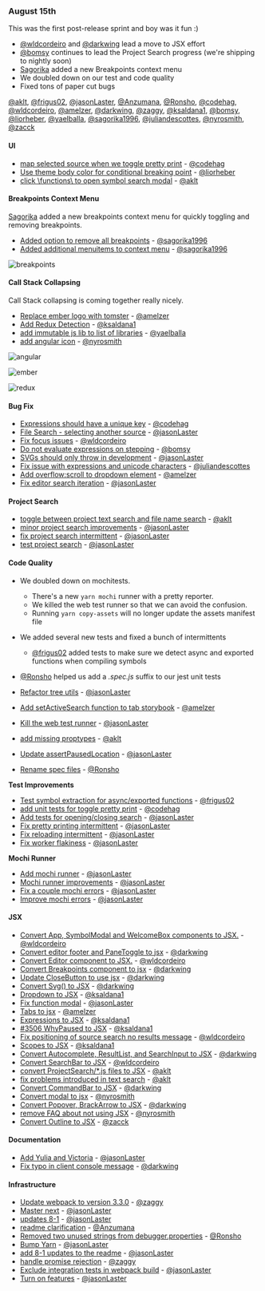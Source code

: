 ### August 15th

This was the first post-release sprint and boy was it fun :)

* [@wldcordeiro] and [@darkwing] lead a move to JSX effort
* [@bomsy] continues to lead the Project Search progress (we're shipping to nightly soon)
* [Sagorika][@sagorika1996] added a new Breakpoints context menu
* We doubled down on our test and code quality
* Fixed tons of paper cut bugs

[@aklt], [@frigus02], [@jasonLaster], [@Anzumana], [@Ronsho], [@codehag], [@wldcordeiro], [@amelzer], [@darkwing], [@zaggy], [@ksaldana1], [@bomsy], [@liorheber], [@yaelballa], [@sagorika1996], [@juliandescottes], [@nyrosmith], [@zacck]


#### UI

* [map selected source when we toggle pretty print][pr-9] - [@codehag]
* [Use theme body color for conditional breaking point][pr-33] - [@liorheber]
* [click \functions\ to open symbol search modal][pr-44] - [@aklt]

#### Breakpoints Context Menu

[Sagorika][@sagorika1996] added a new breakpoints context menu for quickly toggling and removing breakpoints.

* [Added option to remove all breakpoints][pr-47] - [@sagorika1996]
* [Added additional menuitems to context menu][pr-56] - [@sagorika1996]

![breakpoints]

#### Call Stack Collapsing

Call Stack collapsing is coming together really nicely.

* [Replace ember logo with tomster][pr-22] - [@amelzer]
* [Add Redux Detection][pr-27] - [@ksaldana1]
* [add immutable js lib to list of libraries][pr-34] - [@yaelballa]
* [add angular icon][pr-70] - [@nyrosmith]

![angular]

![ember]

![redux]

#### Bug Fix

* [Expressions should have a unique key][pr-10] - [@codehag]
* [File Search - selecting another source][pr-15] - [@jasonLaster]
* [Fix focus issues][pr-30] - [@wldcordeiro]
* [Do not evaluate expressions on stepping][pr-31] - [@bomsy]
* [SVGs should only throw in development][pr-48] - [@jasonLaster]
* [Fix issue with expressions and unicode characters][pr-51] - [@juliandescottes]
* [Add overflow:scroll to dropdown element][pr-52] - [@amelzer]
* [Fix editor search iteration][pr-8] - [@jasonLaster]


#### Project Search

* [toggle between project text search and file name search][pr-0] - [@aklt]
* [minor project search improvements][pr-59] - [@jasonLaster]
* [fix project search intermittent][pr-60] - [@jasonLaster]
* [test project search][pr-62] - [@jasonLaster]


#### Code Quality

* We doubled down on mochitests.
  * There's a new `yarn mochi` runner with a pretty reporter.
  * We killed the web test runner so that we can avoid the confusion.
  * Running `yarn copy-assets` will no longer update the assets manifest file
* We added several new tests and fixed a bunch of intermittents
  * [@frigus02] added tests to make sure we detect async and exported functions when compiling symbols
* [@Ronsho] helped us add a *.spec.js* suffix to our jest unit tests

* [Refactor tree utils][pr-6] - [@jasonLaster]
* [Add setActiveSearch function to tab storybook][pr-12] - [@amelzer]
* [Kill the web test runner][pr-36] - [@jasonLaster]
* [add missing proptypes][pr-54] - [@aklt]
* [Update assertPausedLocation][pr-64] - [@jasonLaster]
* [Rename spec files][pr-66] - [@Ronsho]

**Test Improvements**

* [Test symbol extraction for async/exported functions][pr-1] - [@frigus02]
* [add unit tests for toggle pretty print][pr-7] - [@codehag]
* [Add tests for opening/closing search][pr-35] - [@jasonLaster]
* [Fix pretty printing intermittent][pr-42] - [@jasonLaster]
* [Fix reloading intermittent][pr-50] - [@jasonLaster]
* [Fix worker flakiness][pr-23] - [@jasonLaster]

**Mochi Runner**

* [Add mochi runner][pr-37] - [@jasonLaster]
* [Mochi runner improvements][pr-46] - [@jasonLaster]
* [Fix a couple mochi errors][pr-65] - [@jasonLaster]
* [Improve mochi errors][pr-63] - [@jasonLaster]


#### JSX

* [Convert App, SymbolModal and WelcomeBox components to JSX.][pr-11] - [@wldcordeiro]
* [Convert editor footer and PaneToggle to jsx][pr-13] - [@darkwing]
* [Convert Editor component to JSX.][pr-18] - [@wldcordeiro]
* [Convert Breakpoints component to jsx][pr-19] - [@darkwing]
* [Update CloseButton to use jsx][pr-20] - [@darkwing]
* [Convert Svg() to JSX][pr-24] - [@darkwing]
* [Dropdown to JSX][pr-26] - [@ksaldana1]
* [Fix function modal][pr-28] - [@jasonLaster]
* [Tabs to jsx][pr-29] - [@amelzer]
* [Expressions to JSX][pr-32] - [@ksaldana1]
* [#3506 WhyPaused to JSX][pr-39] - [@ksaldana1]
* [Fix positioning of source search no results message][pr-40] - [@wldcordeiro]
* [Scopes to JSX][pr-41] - [@ksaldana1]
* [Convert Autocomplete, ResultList, and SearchInput to JSX][pr-43] - [@darkwing]
* [Convert SearchBar to JSX][pr-45] - [@wldcordeiro]
* [convert ProjectSearch/*.js files to JSX][pr-53] - [@aklt]
* [fix problems introduced in text search][pr-55] - [@aklt]
* [Convert CommandBar to JSX][pr-57] - [@darkwing]
* [Convert modal to jsx][pr-58] - [@nyrosmith]
* [Convert Popover, BrackArrow to JSX][pr-61] - [@darkwing]
* [remove FAQ about not using JSX][pr-67] - [@nyrosmith]
* [Convert Outline to JSX][pr-68] - [@zacck]

#### Documentation

* [Add Yulia and Victoria][pr-17] - [@jasonLaster]
* [Fix typo in client console message][pr-14] - [@darkwing]


#### Infrastructure

* [Update webpack to version 3.3.0][pr-25] - [@zaggy]
* [Master next][pr-2] - [@jasonLaster]
* [updates 8-1][pr-3] - [@jasonLaster]
* [readme clarification][pr-4] - [@Anzumana]
* [Removed two unused strings from debugger.properties][pr-5] - [@Ronsho]
* [Bump Yarn][pr-16] - [@jasonLaster]
* [add 8-1 updates to the readme][pr-21] - [@jasonLaster]
* [handle promise rejection][pr-38] - [@zaggy]
* [Exclude integration tests in webpack build][pr-49] - [@jasonLaster]
* [Turn on features][pr-69] - [@jasonLaster]



[pr-0]:https://github.com/devtools-html/debugger.html/pull/3396
[pr-1]:https://github.com/devtools-html/debugger.html/pull/3522
[pr-2]:https://github.com/devtools-html/debugger.html/pull/3518
[pr-3]:https://github.com/devtools-html/debugger.html/pull/3521
[pr-4]:https://github.com/devtools-html/debugger.html/pull/3533
[pr-5]:https://github.com/devtools-html/debugger.html/pull/3526
[pr-6]:https://github.com/devtools-html/debugger.html/pull/3536
[pr-7]:https://github.com/devtools-html/debugger.html/pull/3545
[pr-8]:https://github.com/devtools-html/debugger.html/pull/3546
[pr-9]:https://github.com/devtools-html/debugger.html/pull/3285
[pr-10]:https://github.com/devtools-html/debugger.html/pull/3543
[pr-11]:https://github.com/devtools-html/debugger.html/pull/3507
[pr-12]:https://github.com/devtools-html/debugger.html/pull/3565
[pr-13]:https://github.com/devtools-html/debugger.html/pull/3560
[pr-14]:https://github.com/devtools-html/debugger.html/pull/3558
[pr-15]:https://github.com/devtools-html/debugger.html/pull/3548
[pr-16]:https://github.com/devtools-html/debugger.html/pull/3566
[pr-17]:https://github.com/devtools-html/debugger.html/pull/3572
[pr-18]:https://github.com/devtools-html/debugger.html/pull/3554
[pr-19]:https://github.com/devtools-html/debugger.html/pull/3553
[pr-20]:https://github.com/devtools-html/debugger.html/pull/3567
[pr-21]:https://github.com/devtools-html/debugger.html/pull/3551
[pr-22]:https://github.com/devtools-html/debugger.html/pull/3561
[pr-23]:https://github.com/devtools-html/debugger.html/pull/3569
[pr-24]:https://github.com/devtools-html/debugger.html/pull/3573
[pr-25]:https://github.com/devtools-html/debugger.html/pull/3441
[pr-26]:https://github.com/devtools-html/debugger.html/pull/3580
[pr-27]:https://github.com/devtools-html/debugger.html/pull/3578
[pr-28]:https://github.com/devtools-html/debugger.html/pull/3585
[pr-29]:https://github.com/devtools-html/debugger.html/pull/3571
[pr-30]:https://github.com/devtools-html/debugger.html/pull/3505
[pr-31]:https://github.com/devtools-html/debugger.html/pull/3530
[pr-32]:https://github.com/devtools-html/debugger.html/pull/3587
[pr-33]:https://github.com/devtools-html/debugger.html/pull/3586
[pr-34]:https://github.com/devtools-html/debugger.html/pull/3588
[pr-35]:https://github.com/devtools-html/debugger.html/pull/3592
[pr-36]:https://github.com/devtools-html/debugger.html/pull/3606
[pr-37]:https://github.com/devtools-html/debugger.html/pull/3609
[pr-38]:https://github.com/devtools-html/debugger.html/pull/3602
[pr-39]:https://github.com/devtools-html/debugger.html/pull/3579
[pr-40]:https://github.com/devtools-html/debugger.html/pull/3616
[pr-41]:https://github.com/devtools-html/debugger.html/pull/3611
[pr-42]:https://github.com/devtools-html/debugger.html/pull/3605
[pr-43]:https://github.com/devtools-html/debugger.html/pull/3582
[pr-44]:https://github.com/devtools-html/debugger.html/pull/3607
[pr-45]:https://github.com/devtools-html/debugger.html/pull/3617
[pr-46]:https://github.com/devtools-html/debugger.html/pull/3624
[pr-47]:https://github.com/devtools-html/debugger.html/pull/3608
[pr-48]:https://github.com/devtools-html/debugger.html/pull/3628
[pr-49]:https://github.com/devtools-html/debugger.html/pull/3627
[pr-50]:https://github.com/devtools-html/debugger.html/pull/3629
[pr-51]:https://github.com/devtools-html/debugger.html/pull/3620
[pr-52]:https://github.com/devtools-html/debugger.html/pull/3635
[pr-53]:https://github.com/devtools-html/debugger.html/pull/3636
[pr-54]:https://github.com/devtools-html/debugger.html/pull/3637
[pr-55]:https://github.com/devtools-html/debugger.html/pull/3640
[pr-56]:https://github.com/devtools-html/debugger.html/pull/3644
[pr-57]:https://github.com/devtools-html/debugger.html/pull/3614
[pr-58]:https://github.com/devtools-html/debugger.html/pull/3649
[pr-59]:https://github.com/devtools-html/debugger.html/pull/3659
[pr-60]:https://github.com/devtools-html/debugger.html/pull/3661
[pr-61]:https://github.com/devtools-html/debugger.html/pull/3615
[pr-62]:https://github.com/devtools-html/debugger.html/pull/3639
[pr-63]:https://github.com/devtools-html/debugger.html/pull/3647
[pr-64]:https://github.com/devtools-html/debugger.html/pull/3622
[pr-65]:https://github.com/devtools-html/debugger.html/pull/3656
[pr-66]:https://github.com/devtools-html/debugger.html/pull/3642
[pr-67]:https://github.com/devtools-html/debugger.html/pull/3654
[pr-68]:https://github.com/devtools-html/debugger.html/pull/3658
[pr-69]:https://github.com/devtools-html/debugger.html/pull/3657
[pr-70]:https://github.com/devtools-html/debugger.html/pull/3653


[@aklt]:http://github.com/aklt
[@frigus02]:http://github.com/frigus02
[@jasonLaster]:http://github.com/jasonLaster
[@Anzumana]:http://github.com/Anzumana
[@Ronsho]:http://github.com/Ronsho
[@codehag]:http://github.com/codehag
[@wldcordeiro]:http://github.com/wldcordeiro
[@amelzer]:http://github.com/amelzer
[@darkwing]:http://github.com/darkwing
[@zaggy]:http://github.com/zaggy
[@ksaldana1]:http://github.com/ksaldana1
[@bomsy]:http://github.com/bomsy
[@liorheber]:http://github.com/liorheber
[@yaelballa]:http://github.com/yaelballa
[@sagorika1996]:http://github.com/sagorika1996
[@juliandescottes]:http://github.com/juliandescottes
[@nyrosmith]:http://github.com/nyrosmith
[@zacck]:http://github.com/zacck

[breakpoints]: https://shipusercontent.com/880cfebebc04b2de7bb54e5d4946665a/Screen%20Shot%202017-08-15%20at%2011.39.28%20AM.png
[angular]: http://g.recordit.co/PkqpmCyRON.gif
[ember]: https://user-images.githubusercontent.com/1628866/28976512-6d0ec5a0-793e-11e7-8482-f324caf00f5d.png
[redux]: https://user-images.githubusercontent.com/12038627/28990794-ff018e1c-793d-11e7-9d53-74dd9d876a9d.png
